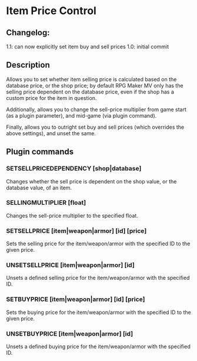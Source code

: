 # Item Price Control
 
## Changelog:
1.1: can now explicitly set item buy and sell prices
1.0: initial commit

## Description
 
Allows you to set whether item selling price is calculated based on the 
database price, or the shop price; by default RPG Maker MV only has the 
selling price dependent on the database price, even if the shop has a 
custom price for the item in question.

Additionally, allows you to change the sell-price multiplier from game
start (as a plugin parameter), and mid-game (via plugin command).

Finally, allows you to outright set buy and sell prices (which overrides 
the above settings), and unset the same.

## Plugin commands
### SETSELLPRICEDEPENDENCY [shop|database]
Changes whether the sell price is dependent on the shop value, or the database value,
of an item.
### SELLINGMULTIPLIER [float]
Changes the sell-price multiplier to the specified float.
### SETSELLPRICE [item|weapon|armor] [id] [price]
Sets the selling price for the item/weapon/armor with the specified ID to the given price.
### UNSETSELLPRICE [item|weapon|armor] [id]
Unsets a defined selling price for the item/weapon/armor with the specified ID.
### SETBUYPRICE [item|weapon|armor] [id] [price]
Sets the buying price for the item/weapon/armor with the specified ID to the given price.
### UNSETBUYPRICE [item|weapon|armor] [id]
Unsets a defined buying price for the item/weapon/armor with the specified ID.